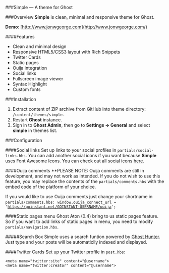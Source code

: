 ###Simple — A theme for Ghost 

###Overview
**Simple** is clean, minimal and responsive theme for Ghost.

**Demo**: [http://www.jonwgeorge.com](http://www.jonwgeorge.com/)

####Features
- Clean and minimal design
- Responsive HTML5/CSS3 layout with Rich Snippets
- Twitter Cards
- Static pages
- Ouija integration
- Social links
- Fullscreen image viewer
- Syntax Highlight
- Custom fonts

###Installation
1. Extract content of ZIP archive from GitHub into theme directory: <code>/content/themes/simple</code>.
2. Restart **Ghost** instance.
3. Sign in to **Ghost Admin**, then go to **Settings → General** and select **simple** in themes list.

###Configuration

####Social links
Set up links to your social profiles in <code>partials/social-links.hbs</code>.
You can add another social icons if you want because **Simple** uses Font Awesome Icons. You can check out all social icons [here](http://fontawesome.io/icons/#brand "Font Awesome Icons").

####Ouija comments
**PLEASE NOTE: Ouija comments are still in development, and may not work as intended. If you do not wish to use this feature, you may replace the contents of the <code>partials/comments.hbs</code> with the embed code of the platform of your choice.

If you would like to use Ouija comments just change your shortname in <code>partials/comments.hbs</code>:
<code>
window.ouija_connect_url = 'https://goinstant.net/GOINSTANT-USERNAME/ouija';
</code>

####Static pages menu
Ghost Aton (0.4) bring to us static pages feature. So if you want to add links of static pages in menu, you need to modify <code>partials/navigation.hbs</code>.

#####Search Box
Simple uses a search funtion powered by <a href="https://github.com/i11ume/ghostHunter">Ghost Hunter</a>. Just type and your posts will be automaticlly indexed and displayed.

####Twitter Cards
Set up your Twitter profile in <code>post.hbs</code>:
<pre><code>&lt;meta name="twitter:site" content="@username"&gt;
&lt;meta name="twitter:creator" content="@username"&gt;</code></pre>
